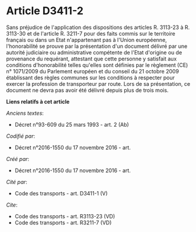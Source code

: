# Article D3411-2

Sans préjudice de l'application des dispositions des articles R. 3113-23 à R. 3113-30 et de l'article R. 3211-7 pour des
faits commis sur le territoire français ou dans un Etat n'appartenant pas à l'Union européenne, l'honorabilité se prouve par
la présentation d'un document délivré par une autorité judiciaire ou administrative compétente de l'Etat d'origine ou de
provenance du requérant, attestant que cette personne y satisfait aux conditions d'honorabilité telles qu'elles sont définies
par le règlement (CE) n° 1071/2009 du Parlement européen et du conseil du 21 octobre 2009 établissant des règles communes sur
les conditions à respecter pour exercer la profession de transporteur par route. Lors de sa présentation, ce document ne
devra pas avoir été délivré depuis plus de trois mois.

**Liens relatifs à cet article**

_Anciens textes_:

  - Décret n°93-609 du 25 mars 1993 - art. 2 (Ab)

_Codifié par_:

  - Décret n°2016-1550 du 17 novembre 2016 - art.

_Créé par_:

  - Décret n°2016-1550 du 17 novembre 2016 - art.

_Cité par_:

  - Code des transports - art. D3411-1 (V)

_Cite_:

  - Code des transports - art. R3113-23 (VD)
  - Code des transports - art. R3211-7 (VD)
